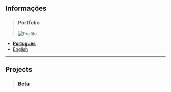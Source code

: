 
## Informações 

> ### **Portfolio**
>  ![Profile](https://fcasfs-of.cloud-fs.net/Icon/info.png)
- [**Português**](https://fcasfs-of.cloud-fs.net/info-profile/)
- [English](https://fcasfs-of.cloud-fs.net/info-profile-en/)


<hr/>

## **Projects**

> ### [Beta](https://fcasfs-of.cloud-fs.net/projects)


